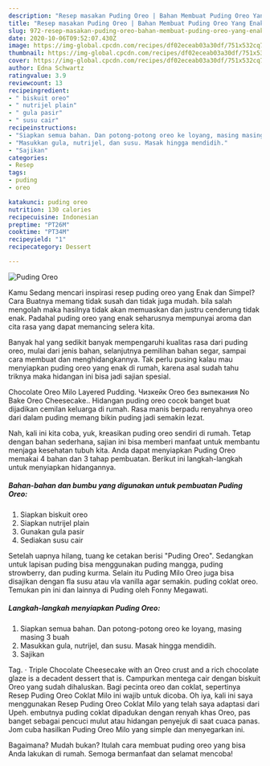 ```yaml
---
description: "Resep masakan Puding Oreo | Bahan Membuat Puding Oreo Yang Enak Dan Mudah"
title: "Resep masakan Puding Oreo | Bahan Membuat Puding Oreo Yang Enak Dan Mudah"
slug: 972-resep-masakan-puding-oreo-bahan-membuat-puding-oreo-yang-enak-dan-mudah
date: 2020-10-06T09:52:07.430Z
image: https://img-global.cpcdn.com/recipes/df02eceab03a30df/751x532cq70/puding-oreo-foto-resep-utama.jpg
thumbnail: https://img-global.cpcdn.com/recipes/df02eceab03a30df/751x532cq70/puding-oreo-foto-resep-utama.jpg
cover: https://img-global.cpcdn.com/recipes/df02eceab03a30df/751x532cq70/puding-oreo-foto-resep-utama.jpg
author: Edna Schwartz
ratingvalue: 3.9
reviewcount: 13
recipeingredient:
- " biskuit oreo"
- " nutrijel plain"
- " gula pasir"
- " susu cair"
recipeinstructions:
- "Siapkan semua bahan. Dan potong-potong oreo ke loyang, masing masing 3 buah"
- "Masukkan gula, nutrijel, dan susu. Masak hingga mendidih."
- "Sajikan"
categories:
- Resep
tags:
- puding
- oreo

katakunci: puding oreo 
nutrition: 130 calories
recipecuisine: Indonesian
preptime: "PT26M"
cooktime: "PT34M"
recipeyield: "1"
recipecategory: Dessert

---
```



![Puding Oreo](https://img-global.cpcdn.com/recipes/df02eceab03a30df/751x532cq70/puding-oreo-foto-resep-utama.jpg)

Kamu Sedang mencari inspirasi resep puding oreo yang Enak dan Simpel? Cara Buatnya memang tidak susah dan tidak juga mudah. bila salah mengolah maka hasilnya tidak akan memuaskan dan justru cenderung tidak enak. Padahal puding oreo yang enak seharusnya mempunyai aroma dan cita rasa yang dapat memancing selera kita.

Banyak hal yang sedikit banyak mempengaruhi kualitas rasa dari puding oreo, mulai dari jenis bahan, selanjutnya pemilihan bahan segar, sampai cara membuat dan menghidangkannya. Tak perlu pusing kalau mau menyiapkan puding oreo yang enak di rumah, karena asal sudah tahu triknya maka hidangan ini bisa jadi sajian spesial.

Chocolate Oreo Milo Layered Pudding. Чизкейк Oreo без выпекания No Bake Oreo Cheesecake.. Hidangan puding oreo cocok banget buat dijadikan cemilan keluarga di rumah. Rasa manis berpadu renyahnya oreo dari dalam puding memang bikin puding jadi semakin lezat.


Nah, kali ini kita coba, yuk, kreasikan puding oreo sendiri di rumah. Tetap dengan bahan sederhana, sajian ini bisa memberi manfaat untuk membantu menjaga kesehatan tubuh kita. Anda dapat menyiapkan Puding Oreo memakai 4 bahan dan 3 tahap pembuatan. Berikut ini langkah-langkah untuk menyiapkan hidangannya.

<!--inarticleads1-->

##### Bahan-bahan dan bumbu yang digunakan untuk pembuatan Puding Oreo:

1. Siapkan  biskuit oreo
1. Siapkan  nutrijel plain
1. Gunakan  gula pasir
1. Sediakan  susu cair


Setelah uapnya hilang, tuang ke cetakan berisi &#34;Puding Oreo&#34;. Sedangkan untuk lapisan puding bisa menggunakan puding mangga, puding strowberry, dan puding kurma. Selain itu Puding Milo Oreo juga bisa disajikan dengan fla susu atau vla vanilla agar semakin. puding coklat oreo. Temukan pin ini dan lainnya di Puding oleh Fonny Megawati. 

<!--inarticleads2-->

##### Langkah-langkah menyiapkan Puding Oreo:

1. Siapkan semua bahan. Dan potong-potong oreo ke loyang, masing masing 3 buah
1. Masukkan gula, nutrijel, dan susu. Masak hingga mendidih.
1. Sajikan


Tag. · Triple Chocolate Cheesecake with an Oreo crust and a rich chocolate glaze is a decadent dessert that is. Campurkan mentega cair dengan biskuit Oreo yang sudah dihaluskan. Bagi pecinta oreo dan coklat, sepertinya Resep Puding Oreo Coklat Milo ini wajib untuk dicoba. Oh iya, kali ini saya menggunakan Resep Puding Oreo Coklat Milo yang telah saya adaptasi dari Upeh. embutnya puding coklat dipadukan dengan renyah khas Oreo, pas banget sebagai pencuci mulut atau hidangan penyejuk di saat cuaca panas. Jom cuba hasilkan Puding Oreo Milo yang simple dan menyegarkan ini. 

Bagaimana? Mudah bukan? Itulah cara membuat puding oreo yang bisa Anda lakukan di rumah. Semoga bermanfaat dan selamat mencoba!
